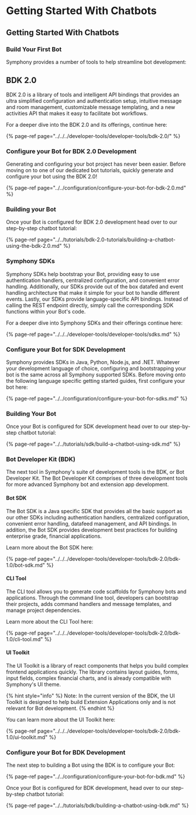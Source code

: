 # Getting Started With Chatbots

## Getting Started With Chatbots

### Build Your First Bot

Symphony provides a number of tools to help streamline bot development:

## BDK 2.0

BDK 2.0 is a library of tools and intelligent API bindings that provides an ultra simplified configuration and authentication setup, intuitive message and room management, customizable message templating, and a new activities API that makes it easy to facilitate bot workflows.  

For a deeper dive into the BDK 2.0 and its offerings, continue here:

{% page-ref page="../../../developer-tools/developer-tools/bdk-2.0/" %}

### Configure your Bot for BDK 2.0 Development

Generating and configuring your bot project has never been easier.  Before moving on to one of our dedicated bot tutorials, quickly generate and configure your bot using the BDK 2.0!

{% page-ref page="../../configuration/configure-your-bot-for-bdk-2.0.md" %}

### Building your Bot

Once your Bot is configured for BDK 2.0 development head over to our step-by-step chatbot tutorial:

{% page-ref page="../../tutorials/bdk-2.0-tutorials/building-a-chatbot-using-the-bdk-2.0.md" %}

### Symphony SDKs

Symphony SDKs help bootstrap your Bot, providing easy to use authentication handlers, centralized configuration, and convenient error handling. Additionally, our SDKs provide out of the box datafed and event handling architecture that make it simple for your bot to handle different events. Lastly, our SDKs provide language-specific API bindings. Instead of calling the REST endpoint directly, simply call the corresponding SDK functions within your Bot's code.

For a deeper dive into Symphony SDKs and their offerings continue here:

{% page-ref page="../../../developer-tools/developer-tools/sdks.md" %}

### Configure your Bot for SDK Development

Symphony provides SDKs in Java, Python, Node.js, and .NET. Whatever your development language of choice, configuring and bootstrapping your bot is the same across all Symphony supported SDKs. Before moving onto the following language specific getting started guides, first configure your bot here:

{% page-ref page="../../configuration/configure-your-bot-for-sdks.md" %}

### Building Your Bot

Once your Bot is configured for SDK development head over to our step-by-step chatbot tutorial:

{% page-ref page="../../tutorials/sdk/build-a-chatbot-using-sdk.md" %}

### Bot Developer Kit \(BDK\)

The next tool in Symphony's suite of development tools is the BDK, or Bot Developer Kit. The Bot Developer Kit comprises of three development tools for more advanced Symphony bot and extension app development.

#### Bot SDK

The Bot SDK is a Java specific SDK that provides all the basic support as our other SDKs including authentication handlers, centralized configuration, convenient error handling, datafeed management, and API bindings. In addition, the Bot SDK provides development best practices for building enterprise grade, financial applications.

Learn more about the Bot SDK here:

{% page-ref page="../../../developer-tools/developer-tools/bdk-2.0/bdk-1.0/bot-sdk.md" %}

#### CLI Tool

The CLI tool allows you to generate code scaffolds for Symphony bots and applications. Through the command line tool, developers can bootstrap their projects, adds command handlers and message templates, and manage project dependencies.

Learn more about the CLI Tool here:

{% page-ref page="../../../developer-tools/developer-tools/bdk-2.0/bdk-1.0/cli-tool.md" %}

#### UI Toolkit

The UI Toolkit is a library of react components that helps you build complex frontend applications quickly. The library contains layout guides, forms, input fields, complex financial charts, and is already compatible with Symphony's UI theme.

{% hint style="info" %}
Note: In the current version of the BDK, the UI Toolkit is designed to help build Extension Applications only and is not relevant for Bot development.
{% endhint %}

You can learn more about the UI Toolkit here:

{% page-ref page="../../../developer-tools/developer-tools/bdk-2.0/bdk-1.0/ui-toolkit.md" %}

### Configure your Bot for BDK Development

The next step to building a Bot using the BDK is to configure your Bot:

{% page-ref page="../../configuration/configure-your-bot-for-bdk.md" %}

Once your Bot is configured for BDK development, head over to our step-by-step chatbot tutorial:

{% page-ref page="../../tutorials/bdk/building-a-chatbot-using-bdk.md" %}

